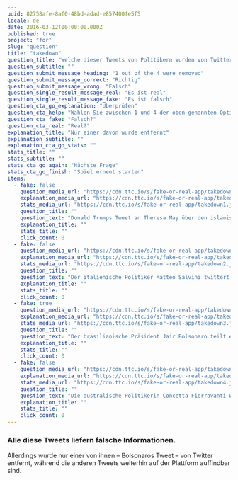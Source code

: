 ```yaml
---
uuid: 82758afe-8af0-48bd-adad-e857400fe5f5
locale: de
date: 2016-03-12T00:00:00.000Z
published: true
project: "for"
slug: "question"
title: "takedown"
question_title: "Welche dieser Tweets von Politikern wurden von Twitter entfernt?"
question_subtitle: ""
question_submit_message_heading: "1 out of the 4 were removed"
question_submit_message_correct: "Richtig"
question_submit_message_wrong: "Falsch"
question_single_result_message_real: "Es ist real"
question_single_result_message_fake: "Es ist falsch"
question_cta_go_explanation: "Überprüfen"
question_cta_help: "Wählen Sie zwischen 1 und 4 der oben genannten Optionen!"
question_cta_fake: "Falsch?"
question_cta_real: "Real?"
explanation_title: "Nur einer davon wurde entfernt"
explanation_subtitle: ""
explanation_cta_go_stats: ""
stats_title: ""
stats_subtitle: ""
stats_cta_go_again: "Nächste Frage"
stats_cta_go_finish: "Spiel erneut starten"
items:
  - fake: false
    question_media_url: "https://cdn.ttc.io/s/fake-or-real-app/takedown1.jpg"
    explanation_media_url: "https://cdn.ttc.io/s/fake-or-real-app/takedown1.jpg"
    stats_media_url: "https://cdn.ttc.io/s/fake-or-real-app/takedown1.jpg"
    question_title: ""
    question_text: "Donald Trumps Tweet an Theresa May über den islamischen Terrorismus"
    explanation_title: ""
    stats_title: ""
    click_count: 0
  - fake: false
    question_media_url: "https://cdn.ttc.io/s/fake-or-real-app/takedown2.jpg"
    explanation_media_url: "https://cdn.ttc.io/s/fake-or-real-app/takedown2.jpg"
    stats_media_url: "https://cdn.ttc.io/s/fake-or-real-app/takedown2.jpg"
    question_title: ""
    question_text: "Der italienische Politiker Matteo Salvini twittert über Coronavirus-Mythen."
    explanation_title: ""
    stats_title: ""
    click_count: 0
  - fake: true
    question_media_url: "https://cdn.ttc.io/s/fake-or-real-app/takedown3.jpg"
    explanation_media_url: "https://cdn.ttc.io/s/fake-or-real-app/takedown3.jpg"
    stats_media_url: "https://cdn.ttc.io/s/fake-or-real-app/takedown3.jpg"
    question_title: ""
    question_text: "Der brasilianische Präsident Jair Bolsonaro teilt ein Video auf Twitter, das Fabriken zeigt, die trotz der Coronavirus-Krise weiterhin geöffnet sind, und deutet damit an, dass eine solche Situation die Gesundheit der Menschen gefährdet"
    explanation_title: ""
    stats_title: ""
    click_count: 0
  - fake: false
    question_media_url: "https://cdn.ttc.io/s/fake-or-real-app/takedown4.jpg"
    explanation_media_url: "https://cdn.ttc.io/s/fake-or-real-app/takedown4.jpg"
    stats_media_url: "https://cdn.ttc.io/s/fake-or-real-app/takedown4.jpg"
    question_title: ""
    question_text: "Die australische Politikerin Concetta Fierravanti-Wells sagte, die Buschbrände seien von Brandstiftern verursacht worden"
    explanation_title: ""
    stats_title: ""
    click_count: 0
---
```

### Alle diese Tweets liefern falsche Informationen. 

Allerdings wurde nur einer von ihnen – Bolsonaros Tweet –  von Twitter entfernt, während die anderen Tweets weiterhin auf der Plattform auffindbar sind.
